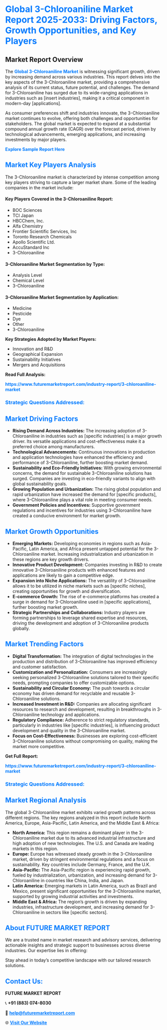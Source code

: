 <h1 style="color: #007BFF;">Global 3-Chloroaniline Market Report 2025-2033: Driving Factors, Growth Opportunities, and Key Players</h1>

<section id="overview">
<h2>Market Report Overview</h2>
<p>The <a href="https://www.futuremarketreport.com/industry-report/3-chloroaniline-market" style="color: #007BFF; text-decoration: none;"><strong>Global 3-Chloroaniline Market</strong></a> is witnessing significant growth, driven by increasing demand across various industries. This report delves into the key aspects of the 3-Chloroaniline market, providing a comprehensive analysis of its current status, future potential, and challenges. The demand for 3-Chloroaniline has surged due to its wide-ranging applications in industries such as [insert industries], making it a critical component in modern-day [applications].</p>
<p>As consumer preferences shift and industries innovate, the 3-Chloroaniline market continues to evolve, offering both challenges and opportunities for stakeholders. The global market is expected to expand at a substantial compound annual growth rate (CAGR) over the forecast period, driven by technological advancements, emerging applications, and increasing investments by major players.</p>
</section>

<section id="overview">
<p><a href="https://www.futuremarketreport.com/request-sample/reportId=106923" style="color: #007BFF; text-decoration: none;"><strong>Explore Sample Report Here</strong></a></p>
</section>

<section id="key-players">
<h2 style="color: #007BFF;">Market Key Players Analysis</h2>
<p>The 3-Chloroaniline market is characterized by intense competition among key players striving to capture a larger market share. Some of the leading companies in the market include:</p>
<h4>Key Players Covered in the 3-Chloroaniline Report:</h4>
<ul><li>BOC Sciences</li><li>TCI Japan</li><li>HBCChem, Inc.</li><li>Alfa Chemistry</li><li>Frontier Scientific Services, Inc</li><li>Toronto Research Chemicals</li><li>Apollo Scientific Ltd.</li><li>AccuStandard Inc</li><li>3-Chloroaniline</li></ul>
<h4>3-Chloroaniline Market Segmentation by Type:</h4>
<ul><li>Analysis Level</li><li>Chemical Level</li><li>3-Chloroaniline</li></ul>

<h4>3-Chloroaniline Market Segmentation by Application:</h4>
<ul><li>Medicine</li><li>Pesticide</li><li>Dye</li><li>Other</li><li>3-Chloroaniline</li></ul>
<p><strong>Key Strategies Adopted by Market Players:</strong></p>
<ul>
<li>Innovation and R&D</li>
<li>Geographical Expansion</li>
<li>Sustainability Initiatives</li>
<li>Mergers and Acquisitions</li>
</ul>
</section>

<section>
<p><strong>Read Full Analysis: </strong></p><a href="https://www.futuremarketreport.com/industry-report/3-chloroaniline-market" style="color: #007BFF; text-decoration: none;"><strong>https://www.futuremarketreport.com/industry-report/3-chloroaniline-market</strong></a>
<h3 style="color: #007BFF;">Strategic Questions Addressed:</h3>
</section>

<section id="driving-factors">
<h2 style="color: #007BFF;">Market Driving Factors</h2>
<ul>
<li><strong>Rising Demand Across Industries:</strong> The increasing adoption of 3-Chloroaniline in industries such as [specific industries] is a major growth driver. Its versatile applications and cost-effectiveness make it a preferred choice among manufacturers.</li>
<li><strong>Technological Advancements:</strong> Continuous innovations in production and application technologies have enhanced the efficiency and performance of 3-Chloroaniline, further boosting market demand.</li>
<li><strong>Sustainability and Eco-Friendly Initiatives:</strong> With growing environmental concerns, the demand for sustainable 3-Chloroaniline solutions has surged. Companies are investing in eco-friendly variants to align with global sustainability goals.</li>
<li><strong>Growing Population and Urbanization:</strong> The rising global population and rapid urbanization have increased the demand for [specific products], where 3-Chloroaniline plays a vital role in meeting consumer needs.</li>
<li><strong>Government Policies and Incentives:</strong> Supportive government regulations and incentives for industries using 3-Chloroaniline have created a conducive environment for market growth.</li>
</ul>
</section>

<section id="growth-opportunities">
<h2 style="color: #007BFF;">Market Growth Opportunities</h2>
<ul>
<li><strong>Emerging Markets:</strong> Developing economies in regions such as Asia-Pacific, Latin America, and Africa present untapped potential for the 3-Chloroaniline market. Increasing industrialization and urbanization in these regions are key growth drivers.</li>
<li><strong>Innovative Product Development:</strong> Companies investing in R&D to create innovative 3-Chloroaniline products with enhanced features and applications are likely to gain a competitive edge.</li>
<li><strong>Expansion into Niche Applications:</strong> The versatility of 3-Chloroaniline allows it to be utilized in niche markets such as [specific niches], creating opportunities for growth and diversification.</li>
<li><strong>E-commerce Growth:</strong> The rise of e-commerce platforms has created a surge in demand for 3-Chloroaniline used in [specific applications], further boosting market growth.</li>
<li><strong>Strategic Partnerships and Collaborations:</strong> Industry players are forming partnerships to leverage shared expertise and resources, driving the development and adoption of 3-Chloroaniline products globally.</li>
</ul>
</section>

<section id="trending-factors">
<h2 style="color: #007BFF;">Market Trending Factors</h2>
<ul>
<li><strong>Digital Transformation:</strong> The integration of digital technologies in the production and distribution of 3-Chloroaniline has improved efficiency and customer satisfaction.</li>
<li><strong>Customization and Personalization:</strong> Consumers are increasingly seeking personalized 3-Chloroaniline solutions tailored to their specific needs, prompting companies to offer customizable options.</li>
<li><strong>Sustainability and Circular Economy:</strong> The push towards a circular economy has driven demand for recyclable and reusable 3-Chloroaniline solutions.</li>
<li><strong>Increased Investment in R&D:</strong> Companies are allocating significant resources to research and development, resulting in breakthroughs in 3-Chloroaniline technology and applications.</li>
<li><strong>Regulatory Compliance:</strong> Adherence to strict regulatory standards, particularly in industries like [specific industries], is influencing product development and quality in the 3-Chloroaniline market.</li>
<li><strong>Focus on Cost-Effectiveness:</strong> Businesses are exploring cost-efficient 3-Chloroaniline solutions without compromising on quality, making the market more competitive.</li>
</ul>
</section>

<section>
<p><strong>Get Full Report: </strong></p><a href="https://www.futuremarketreport.com/industry-report/3-chloroaniline-market" style="color: #007BFF; text-decoration: none;"><strong>https://www.futuremarketreport.com/industry-report/3-chloroaniline-market</strong></a>
<h3 style="color: #007BFF;">Strategic Questions Addressed:</h3>
</section>


<section id="regional-analysis">
<h2 style="color: #007BFF;">Market Regional Analysis</h2>
<p>The global 3-Chloroaniline market exhibits varied growth patterns across different regions. The key regions analyzed in this report include North America, Europe, Asia-Pacific, Latin America, and the Middle East & Africa:</p>
<ul>
<li><strong>North America:</strong> This region remains a dominant player in the 3-Chloroaniline market due to its advanced industrial infrastructure and high adoption of new technologies. The U.S. and Canada are leading markets in this region.</li>
<li><strong>Europe:</strong> Europe has witnessed steady growth in the 3-Chloroaniline market, driven by stringent environmental regulations and a focus on sustainability. Key countries include Germany, France, and the U.K.</li>
<li><strong>Asia-Pacific:</strong> The Asia-Pacific region is experiencing rapid growth, fueled by industrialization, urbanization, and increasing demand for 3-Chloroaniline in countries like China, India, and Japan.</li>
<li><strong>Latin America:</strong> Emerging markets in Latin America, such as Brazil and Mexico, present significant opportunities for the 3-Chloroaniline market, supported by growing industrial activities and investments.</li>
<li><strong>Middle East & Africa:</strong> The region’s growth is driven by expanding industries, infrastructure development, and increasing demand for 3-Chloroaniline in sectors like [specific sectors].</li>
</ul>
</section>

<footer>
<h2 style="color: #007BFF;">About FUTURE MARKET REPORT</h2>
<p>We are a trusted name in market research and advisory services, delivering actionable insights and strategic support to businesses across diverse industries. Our expertise lies in offering:</p>

<p>Stay ahead in today’s competitive landscape with our tailored research solutions.</p>

<h2 style="color: #007BFF;">Contact Us:</h2>
<p><strong>FUTURE MARKET REPORT</strong></p>
<p>📞 <strong>+91 (883) 074-8030</strong></p>
<p>📧 <strong><a href="mailto:help@futuremarketreport.com" style="color: #007BFF;">help@futuremarketreport.com</a></strong></p>
<p>🌐 <strong><a href="https://www.futuremarketreport.com/" style="color: #007BFF;">Visit Our Website</a></strong></p>
</footer>